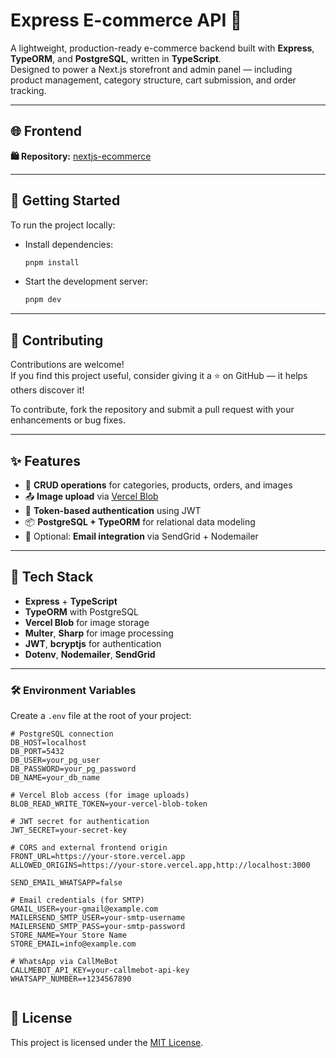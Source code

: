 # Express E-commerce API 🛒

A lightweight, production-ready e-commerce backend built with **Express**, **TypeORM**, and **PostgreSQL**, written in **TypeScript**.  
Designed to power a Next.js storefront and admin panel — including product management, category structure, cart submission, and order tracking.

---

## 🌐 Frontend

**🛍️ Repository:** [nextjs-ecommerce](https://github.com/giladfuchs/nextjs-ecommerce)

---

## 🚀 Getting Started

To run the project locally:

- Install dependencies:

  ```bash
  pnpm install
  ```

- Start the development server:

  ```bash
  pnpm dev
  ```

---

## 🤝 Contributing

Contributions are welcome!  
If you find this project useful, consider giving it a ⭐ on GitHub — it helps others discover it!

To contribute, fork the repository and submit a pull request with your enhancements or bug fixes.

---

## ✨ Features

- 🔄 **CRUD operations** for categories, products, orders, and images
- 📤 **Image upload** via [Vercel Blob](https://vercel.com/docs/storage/blob)
- 🔐 **Token-based authentication** using JWT
- 📦 **PostgreSQL + TypeORM** for relational data modeling
- 📩 Optional: **Email integration** via SendGrid + Nodemailer

---

## 🧩 Tech Stack

- **Express** + **TypeScript**
- **TypeORM** with PostgreSQL
- **Vercel Blob** for image storage
- **Multer**, **Sharp** for image processing
- **JWT**, **bcryptjs** for authentication
- **Dotenv**, **Nodemailer**, **SendGrid**

---

### 🛠️ Environment Variables

Create a `.env` file at the root of your project:

```env
# PostgreSQL connection
DB_HOST=localhost
DB_PORT=5432
DB_USER=your_pg_user
DB_PASSWORD=your_pg_password
DB_NAME=your_db_name

# Vercel Blob access (for image uploads)
BLOB_READ_WRITE_TOKEN=your-vercel-blob-token

# JWT secret for authentication
JWT_SECRET=your-secret-key

# CORS and external frontend origin
FRONT_URL=https://your-store.vercel.app
ALLOWED_ORIGINS=https://your-store.vercel.app,http://localhost:3000

SEND_EMAIL_WHATSAPP=false

# Email credentials (for SMTP)
GMAIL_USER=your-gmail@example.com
MAILERSEND_SMTP_USER=your-smtp-username
MAILERSEND_SMTP_PASS=your-smtp-password
STORE_NAME=Your Store Name
STORE_EMAIL=info@example.com

# WhatsApp via CallMeBot
CALLMEBOT_API_KEY=your-callmebot-api-key
WHATSAPP_NUMBER=+1234567890


```

## 📄 License

This project is licensed under the [MIT License](./LICENSE).
